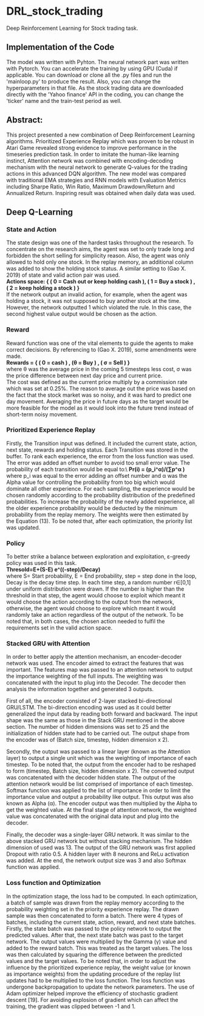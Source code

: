 # DRL_stock_trading
Deep Reinforcement Learning for Stock trading task. 

## Implementation of the Code 
The model was written with Pyhton. The neural network part was written with Pytorch. You can accelerate the training by using GPU (Cuda) if applicable. You can download or clone all the .py files and run the 'mainloop.py' to produce the result. Also, you can change the hyperparameters in that file. As the stock trading data are downloaded directly with the 'Yahoo finance' API in the coding, you can change the 'ticker' name and the train-test period as well. 

## Abstract:
This project presented a new combination of Deep Reinforcement Learning algorithms. Prioritized Experience Replay which was proven to be robust in Atari Game revealed strong evidence to improve performance in the timeseries prediction task. In order to imitate the human-like learning instinct, Attention network was combined with encoding-decoding mechanism with the neural network to generate Q-values for the trading actions in this advanced DQN algorithm. The new model was compared with traditional EMA strategies and RNN models with Evaluation Metrics including Sharpe Ratio, Win Ratio, Maximum Drawdown/Return and Annualized Return. Inspiring result was obtained when daily data was used. 

## Deep Q-Learning 
### State and Action
The state design was one of the hardest tasks throughout the research. To concentrate on the research aims, the agent was set to only trade long and forbidden the short selling for simplicity reason. Also, the agent was only allowed to hold only one stock. In the replay memory, an additional column was added to show the holding stock status. A similar setting to (Gao X. 2019) of state and valid action pair was used. \
**Actions space: { ( 0 = Cash out or keep holding cash ), ( 1 = Buy a stock ) , ( 2 = keep holding a stock ) }**\
If the network output an invalid action, for example, when the agent was holding a stock, it was not supposed to buy another stock at the time. However, the network outputted 1 which violated the rule. In this case, the second highest value output would be chosen as the action. 

### Reward
Reward function was one of the vital elements to guide the agents to make correct decisions. By referencing to (Gao X. 2019), some amendments were made.\
**Rewards = { ( 0 = cash ) , (θ = Buy ) , ( σ = Sell ) }**\
where θ was the average price in the coming 5 timesteps less cost, σ was the price difference between next day price and current price.\
The cost was defined as the current price multiply by a commission rate which was set at 0.25%. The reason to average out the price was based on the fact that the stock market was so noisy, and it was hard to predict one day movement. Averaging the price in future days as the target would be more feasible for the model as it would look into the future trend instead of short-term noisy movement. 

### Prioritized Experience Replay
Firstly, the Transition input was defined. It included the current state, action, next state, rewards and holding status. Each Transition was stored in the buffer. To rank each experience, the error from the loss function was used. The error was added an offset number to avoid too small error value. The probability of each transition would be equal to:\ 
**Pr(i) = (p_i^α)/(∑p^α )**\
where p_i was equal to the error adding an offset number and α was the Alpha value for controlling the probability from too big which would dominate all other experience. For each sampling, the experience would be chosen randomly according to the probability distribution of the predefined probabilities. To increase the probability of the newly added experience, all the older experience probability would be deducted by the minimum probability from the replay memory. The weights were then estimated by the Equation (13). To be noted that, after each optimization, the priority list was updated.

### Policy
To better strike a balance between exploration and exploitation, ε-greedy policy was used in this task.\
**Thresold=E+(S-E) e^((-step)/Decay)**\
where S= Start probability, E = End probability, step = step done in the loop, Decay is the decay time step. In each time step, a random number r∈[0,1] under uniform distribution were drawn. If the number is higher than the threshold in that step, the agent would choose to exploit which meant it would choose the action according to the output from the network, otherwise, the agent would choose to explore which meant it would randomly take an action regardless of the output of the network. To be noted that, in both cases, the chosen action needed to fulfil the requirements set in the valid action space.

### Stacked GRU with Attention
In order to better apply the attention mechanism, an encoder-decoder network was used. The encoder aimed to extract the features that was important. The features map was passed to an attention network to output the importance weighting of the full inputs. The weighting was concatenated with the input to plug into the Decoder. The decoder then analysis the information together and generated 3 outputs. 

First of all, the encoder consisted of 2-layer stacked bi-directional GRU/LSTM. The bi-direction encoding was used as it could better generalized the input data by reading both forward and backward. The input shape was the same as those in the Stack GRU mentioned in the above section. The number of hidden dimensions was set to 25 and the initialization of hidden state had to be carried out. The output shape from the encoder was of (Batch size, timestep, hidden dimension x 2). 

Secondly, the output was passed to a linear layer (known as the Attention layer) to output a single unit which was the weighting of importance of each timestep. To be noted that, the output from the encoder had to be reshaped to form (timestep, Batch size, hidden dimension x 2). The converted output was concatenated with the decoder hidden state. The output of the attention network would be list comprised of importance of each timestep. Softmax function was applied to the list of importance in order to limit the importance value and output a probability like output. This output was also known as Alpha (α). The encoder output was then multiplied by the Alpha to get the weighted value. At the final stage of attention network, the weighted value was concatenated with the original data input and plug into the decoder. 

Finally, the decoder was a single-layer GRU network. It was similar to the above stacked GRU network but without stacking mechanism. The hidden dimension of used was 13. The output of the GRU network was first applied Dropout with ratio 0.5. A hidden layer with 8 neurons and ReLu activation was added. At the end, the network output size was 3 and also Softmax function was applied. 

### Loss function and Optimization
In the optimization stage, the loss had to be computed. In each optimization, a batch of sample was drawn from the replay memory according to the probability weighting set in the priority experience replay. The drawn sample was then concatenated to form a batch. There were 4 types of batches, including the current state, action, reward, and next state batches. Firstly, the state batch was passed to the policy network to output the predicted values. After that, the next state batch was past to the target network. The output values were multiplied by the Gamma (γ) value and added to the reward batch. This was treated as the target values. The loss was then calculated by squaring the difference between the predicted values and the target values. To be noted that, in order to adjust the influence by the prioritized experience replay, the weight value (or known as importance weights) from the updating procedure of the replay list updates had to be multiplied to the loss function. The loss function was undergone backpropagation to update the network parameters. The use of Adam optimizer helped improve the efficiency of stochastic gradient descent [19]. For avoiding explosion of gradient which can affect the training, the gradient was clipped between -1 and 1. 


